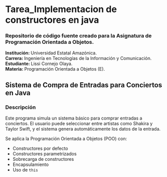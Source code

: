 <h1>Tarea_Implementacion de constructores en java</h1>

<h3>Repositorio de código fuente creado para la Asignatura de Programación Orientada a Objetos.</h3>

<p>
    <strong>Institución: </strong>Universidad Estatal Amazónica.<br>
    <strong>Carrera: </strong>Ingeniería en Tecnologías de la Información y Comunicación.<br>
    <strong>Estudiante: </strong>Lissi Cornejo Olaya.<br>
    <strong>Materia: </strong>Programación Orientada a Objetos (E).<br>
</p>

<h2>Sistema de Compra de Entradas para Conciertos en Java</h2>

<h3>Descripción</h3>

<p>
    Este programa simula un sistema básico para comprar entradas a conciertos. El usuario puede seleccionar entre artistas como Shakira y Taylor Swift, y el sistema genera automáticamente los datos de la entrada.
</p>

<p>Se aplica la Programación Orientada a Objetos (POO) con:</p>
<ul>
    <li>Constructores por defecto</li>
    <li>Constructores parametrizados</li>
    <li>Sobrecarga de constructores</li>
    <li>Encapsulamiento</li>
    <li>Uso de <code>this</code></li>
</ul>

